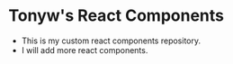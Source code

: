 # Tonyw's React Components

- This is my custom react components repository.
- I will add more react components.